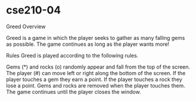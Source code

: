 # cse210-04
Greed Overview

Greed is a game in which the player seeks to gather as many falling gems as possible. The game continues as long as the player wants more!

Rules Greed is played according to the following rules.

Gems (*) and rocks (o) randomly appear and fall from the top of the screen. The player (#) can move left or right along the bottom of the screen. If the player touches a gem they earn a point. If the player touches a rock they lose a point. Gems and rocks are removed when the player touches them. The game continues until the player closes the window.
